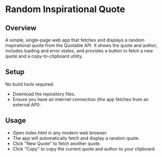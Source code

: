 # Random Inspirational Quote

## Overview
A simple, single-page web app that fetches and displays a random inspirational quote from the Quotable API. It shows the quote and author, includes loading and error states, and provides a button to fetch a new quote and a copy-to-clipboard utility.

## Setup
No build tools required.

- Download the repository files.
- Ensure you have an internet connection (the app fetches from an external API).

## Usage
- Open index.html in any modern web browser.
- The app will automatically fetch and display a random quote.
- Click "New Quote" to fetch another quote.
- Click "Copy" to copy the current quote and author to your clipboard.